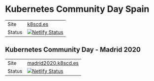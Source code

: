 
# Kubernetes Community Day Spain

|        |                                                                                                                                                                |
| ------ | -------------------------------------------------------------------------------------------------------------------------------------------------------------- |
| Site   | [k8scd.es](https://k8scd.es)                                                                                                                                   |
| Status | [![Netlify Status](https://api.netlify.com/api/v1/badges/267dfb1f-1af4-493a-8462-24a84bdf5cef/deploy-status)](https://app.netlify.com/sites/kcd-spain/deploys) |

## Kubernetes Community Day - Madrid 2020

|        |                                                                                                                                                                     |
| ------ | ------------------------------------------------------------------------------------------------------------------------------------------------------------------- |
| Site   | [madrid2020.k8scd.es](https://madrid2020.k8scd.es)                                                                                                                  |
| Status | [![Netlify Status](https://api.netlify.com/api/v1/badges/267dfb1f-1af4-493a-8462-24a84bdf5cef/deploy-status)](https://app.netlify.com/sites/kcd-madrid2020/deploys) |
